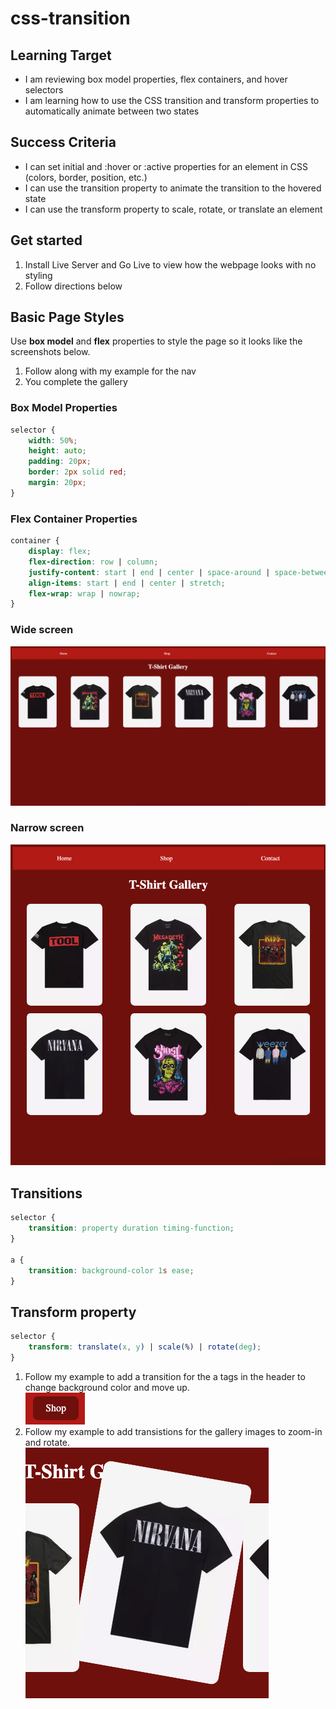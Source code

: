 # css-transition

## Learning Target
- I am reviewing box model properties, flex containers, and hover selectors 
- I am learning how to use the CSS transition and transform properties to automatically animate between two states

## Success Criteria
- I can set initial and :hover or :active properties for an element in CSS (colors, border, position, etc.)
- I can use the transition property to animate the transition to the hovered state
- I can use the transform property to scale, rotate, or translate an element



## Get started
1. Install Live Server and Go Live to view how the webpage looks with no styling
2. Follow directions below

## Basic Page Styles
Use **box model** and **flex** properties to style the page so it looks like the screenshots below.
1. Follow along with my example for the nav
2. You complete the gallery

### Box Model Properties
```css
selector {
    width: 50%;
    height: auto;
    padding: 20px;
    border: 2px solid red;
    margin: 20px;
}
```

### Flex Container Properties
```css
container {
    display: flex;
    flex-direction: row | column;
    justify-content: start | end | center | space-around | space-between | space-evenly;
    align-items: start | end | center | stretch;
    flex-wrap: wrap | nowrap;
}
```

### Wide screen
![](assets/screenshot1.png)

### Narrow screen
![](assets/screenshot2.png)

## Transitions
```css
selector {
    transition: property duration timing-function;
}

a {
    transition: background-color 1s ease;
}
```
## Transform property
```css
selector {
    transform: translate(x, y) | scale(%) | rotate(deg);
}
```
1. Follow my example to add a transition for the a tags in the header to change background color and move up.  
![](assets/screenshot3.png)
2. Follow my example to add transistions for the gallery images to zoom-in and rotate.  
![](assets/screenshot4.png)